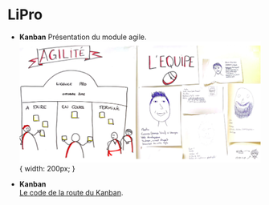 # LiPro

* **Kanban** 
Présentation du module agile.
![Alt text](/presentation_module_agile.png) { width: 200px; }

* **Kanban**   
[Le code de la route du Kanban](http://blog.myagilepartner.fr/index.php/2017/10/11/le-code-de-la-route-du-kanban/).



